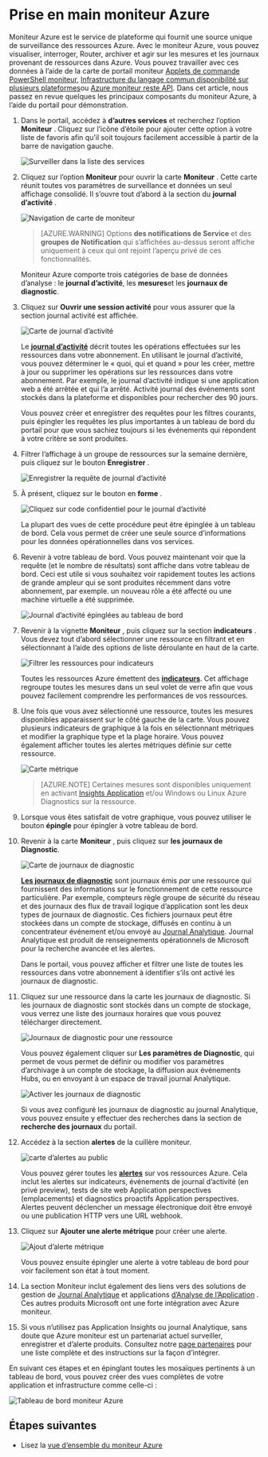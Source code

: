 <properties
    pageTitle="Prise en main moniteur Azure | Microsoft Azure"
    description="Prise en main de l’utilisation du moniteur Azure pour obtenir un aperçu du fonctionnement de vos ressources et effectuer une opération sur la base de données."
    authors="johnkemnetz"
    manager="rboucher"
    editor=""
    services="monitoring-and-diagnostics"
    documentationCenter="monitoring-and-diagnostics"/>

<tags
    ms.service="monitoring-and-diagnostics"
    ms.workload="na"
    ms.tgt_pltfrm="na"
    ms.devlang="na"
    ms.topic="article"
    ms.date="10/19/2016"
    ms.author="johnkem"/>

# <a name="get-started-with-azure-monitor"></a>Prise en main moniteur Azure

Moniteur Azure est le service de plateforme qui fournit une source unique de surveillance des ressources Azure. Avec le moniteur Azure, vous pouvez visualiser, interroger, Router, archiver et agir sur les mesures et les journaux provenant de ressources dans Azure. Vous pouvez travailler avec ces données à l’aide de la carte de portail moniteur [Applets de commande PowerShell moniteur](./insights-powershell-samples.md), [Infrastructure du langage commun disponibilité sur plusieurs plateformes](insights-cli-samples.md)ou [Azure moniteur reste API](https://msdn.microsoft.com/library/dn931943.aspx). Dans cet article, nous passez en revue quelques les principaux composants du moniteur Azure, à l’aide du portail pour démonstration.

1. Dans le portail, accédez à **d’autres services** et recherchez l’option **Moniteur** . Cliquez sur l’icône d’étoile pour ajouter cette option à votre liste de favoris afin qu’il soit toujours facilement accessible à partir de la barre de navigation gauche.

    ![Surveiller dans la liste des services](./media/monitoring-get-started/monitor-more-services.png)

2. Cliquez sur l’option **Moniteur** pour ouvrir la carte **Moniteur** . Cette carte réunit toutes vos paramètres de surveillance et données un seul affichage consolidé. Il s’ouvre tout d’abord à la section du **journal d’activité** .

    ![Navigation de carte de moniteur](./media/monitoring-get-started/monitor-blade-nav.png)

    > [AZURE.WARNING] Options **des notifications de Service** et des **groupes de Notification** qui s’affichées au-dessus seront affiche uniquement à ceux qui ont rejoint l’aperçu privé de ces fonctionnalités.

    Moniteur Azure comporte trois catégories de base de données d’analyse : le **journal d’activité**, les **mesures**et les **journaux de diagnostic**.

3. Cliquez sur **Ouvrir une session activité** pour vous assurer que la section journal activité est affichée.

    ![Carte de journal d’activité](./media/monitoring-get-started/monitor-act-log-blade.png)

    Le [**journal d’activité**](./monitoring-overview-activity-logs.md) décrit toutes les opérations effectuées sur les ressources dans votre abonnement. En utilisant le journal d’activité, vous pouvez déterminer le « quoi, qui et quand » pour les créer, mettre à jour ou supprimer les opérations sur les ressources dans votre abonnement. Par exemple, le journal d’activité indique si une application web a été arrêtée et qui l’a arrêté. Activité journal des événements sont stockés dans la plateforme et disponibles pour rechercher des 90 jours.
   
    Vous pouvez créer et enregistrer des requêtes pour les filtres courants, puis épingler les requêtes les plus importantes à un tableau de bord du portail pour que vous sachiez toujours si les événements qui répondent à votre critère se sont produites.

4. Filtrer l’affichage à un groupe de ressources sur la semaine dernière, puis cliquez sur le bouton **Enregistrer** .

    ![Enregistrer la requête de journal d’activité](./media/monitoring-get-started/monitor-act-log-save.png)

5. À présent, cliquez sur le bouton en **forme** .

    ![Cliquez sur code confidentiel pour le journal d’activité](./media/monitoring-get-started/monitor-act-log-pin.png)

    La plupart des vues de cette procédure peut être épinglée à un tableau de bord. Cela vous permet de créer une seule source d’informations pour les données opérationnelles dans vos services. 

6. Revenir à votre tableau de bord. Vous pouvez maintenant voir que la requête (et le nombre de résultats) sont affiche dans votre tableau de bord. Ceci est utile si vous souhaitez voir rapidement toutes les actions de grande ampleur qui se sont produites récemment dans votre abonnement, par exemple. un nouveau rôle a été affecté ou une machine virtuelle a été supprimée.

    ![Journal d’activité épinglées au tableau de bord](./media/monitoring-get-started/monitor-act-log-db.png)

7. Revenir à la vignette **Moniteur** , puis cliquez sur la section **indicateurs** . Vous devez tout d’abord sélectionner une ressource en filtrant et en sélectionnant à l’aide des options de liste déroulante en haut de la carte.

    ![Filtrer les ressources pour indicateurs](./media/monitoring-get-started/monitor-met-filter.png)

    Toutes les ressources Azure émettent des [**indicateurs**](./monitoring-overview-metrics.md). Cet affichage regroupe toutes les mesures dans un seul volet de verre afin que vous pouvez facilement comprendre les performances de vos ressources.

8. Une fois que vous avez sélectionné une ressource, toutes les mesures disponibles apparaissent sur le côté gauche de la carte. Vous pouvez plusieurs indicateurs de graphique à la fois en sélectionnant métriques et modifier la graphique type et la plage horaire. Vous pouvez également afficher toutes les alertes métriques définie sur cette ressource.

    ![Carte métrique](./media/monitoring-get-started/monitor-metric-blade.png)

    > [AZURE.NOTE] Certaines mesures sont disponibles uniquement en activant [Insights Application](../application-insights/app-insights-overview.md) et/ou Windows ou Linux Azure Diagnostics sur la ressource.

9. Lorsque vous êtes satisfait de votre graphique, vous pouvez utiliser le bouton **épingle** pour épingler à votre tableau de bord.

10. Revenir à la carte **Moniteur** , puis cliquez sur **les journaux de Diagnostic**.

    ![Carte de journaux de diagnostic](./media/monitoring-get-started/monitor-diaglogs-blade.png)

    [**Les journaux de diagnostic**](monitoring-overview-of-diagnostic-logs.md) sont journaux émis *par* une ressource qui fournissent des informations sur le fonctionnement de cette ressource particulière. Par exemple, compteurs règle groupe de sécurité du réseau et des journaux des flux de travail logique d’application sont les deux types de journaux de diagnostic. Ces fichiers journaux peut être stockées dans un compte de stockage, diffusés en continu à un concentrateur événement et/ou envoyé au [Journal Analytique](../log-analytics/log-analytics-overview.md). Journal Analytique est produit de renseignements opérationnels de Microsoft pour la recherche avancée et les alertes.
   
    Dans le portail, vous pouvez afficher et filtrer une liste de toutes les ressources dans votre abonnement à identifier s’ils ont activé les journaux de diagnostic.

11. Cliquez sur une ressource dans la carte les journaux de diagnostic. Si les journaux de diagnostic sont stockés dans un compte de stockage, vous verrez une liste des journaux horaires que vous pouvez télécharger directement.

    ![Journaux de diagnostic pour une ressource](./media/monitoring-get-started/monitor-diaglogs-detail.png)

    Vous pouvez également cliquer sur **Les paramètres de Diagnostic**, qui permet de vous permet de définir ou modifier vos paramètres d’archivage à un compte de stockage, la diffusion aux événements Hubs, ou en envoyant à un espace de travail journal Analytique.

    ![Activer les journaux de diagnostic](./media/monitoring-get-started/monitor-diaglogs-enable.png)

    Si vous avez configuré les journaux de diagnostic au journal Analytique, vous pouvez ensuite y effectuer des recherches dans la section de **recherche des journaux** du portail.

12. Accédez à la section **alertes** de la cuillère moniteur.

    ![carte d’alertes au public](./media/monitoring-get-started/monitor-alerts-nopp.png)

    Vous pouvez gérer toutes les [**alertes**](./monitoring-overview-alerts.md) sur vos ressources Azure. Cela inclut les alertes sur indicateurs, événements de journal d’activité (en privé preview), tests de site web Application perspectives (emplacements) et diagnostics proactifs Application perspectives. Alertes peuvent déclencher un message électronique doit être envoyé ou une publication HTTP vers une URL webhook.
   
13. Cliquez sur **Ajouter une alerte métrique** pour créer une alerte.

    ![Ajout d’alerte métrique](./media/monitoring-get-started/monitor-alerts-add.png)

    Vous pouvez ensuite épingler une alerte à votre tableau de bord pour voir facilement son état à tout moment.

14. La section Moniteur inclut également des liens vers des solutions de gestion de [Journal Analytique](../log-analytics/log-analytics-overview.md) et applications [d’Analyse de l’Application](../application-insights/app-insights-overview.md) . Ces autres produits Microsoft ont une forte intégration avec Azure moniteur.

15. Si vous n’utilisez pas Application Insights ou journal Analytique, sans doute que Azure moniteur est un partenariat actuel surveiller, enregistrer et d’alerte produits. Consultez notre [page partenaires](./monitoring-partners.md) pour une liste complète et des instructions sur la façon d’intégrer.

En suivant ces étapes et en épinglant toutes les mosaïques pertinents à un tableau de bord, vous pouvez créer des vues complètes de votre application et infrastructure comme celle-ci :

![Tableau de bord moniteur Azure](./media/monitoring-get-started/monitor-final-dash.png)

## <a name="next-steps"></a>Étapes suivantes
- Lisez la [vue d’ensemble du moniteur Azure](./monitoring-overview.md)
